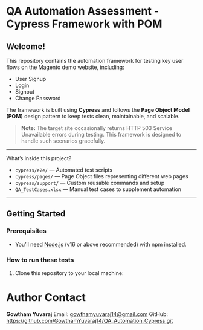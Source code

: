 # QA Automation Assessment - Cypress Framework with POM

## Welcome!

This repository contains the automation framework for testing key user flows on the Magento demo website, including:  
- User Signup  
- Login  
- Signout  
- Change Password  

The framework is built using **Cypress** and follows the **Page Object Model (POM)** design pattern to keep tests clean, maintainable, and scalable.

> **Note:** The target site occasionally returns HTTP 503 Service Unavailable errors during testing. This framework is designed to handle such scenarios gracefully.

---
What’s inside this project?

- `cypress/e2e/` — Automated test scripts  
- `cypress/pages/` — Page Object files representing different web pages  
- `cypress/support/` — Custom reusable commands and setup  
- `QA_TestCases.xlsx` — Manual test cases to supplement automation  

---

## Getting Started

### Prerequisites  
- You’ll need [Node.js](https://nodejs.org/en/download/) (v16 or above recommended) with npm installed.

### How to run these tests

1. Clone this repository to your local machine:




# Author Contact
**Gowtham Yuvaraj**
Email: gowthamyuvaraj14@gmail.com
GitHub: https://github.com/GowthamYuvaraj14/QA_Automation_Cypress.git

